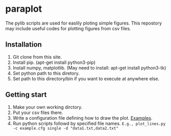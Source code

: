# paraplot
The pylib scripts are used for easlily ploting simple figures. 
This repostory may include useful codes for plotting figures from csv files.

## Installation
  1. Git clone from this site.
  2. Install pip. (apt-get install python3-pip)
  3. Install numpy, matplotlib. (May need to install: apt-get install python3-tk)
  4. Set python path to this diretory.
  5. Set path to this directory/bin if you want to execute at anywhere else.

## Getting start
  1. Make your own working dirctory.
  2. Put your csv files there.
  3. Write a configuration file defining how to draw the plot. [Examples](https://github.com/hongdal/pylib/blob/master/tutorial.md).
  4. Run python scripts followd by specified file names. 
``` E.g., plot_lines.py -c example.cfg single -d "data1.txt,data2.txt" ```
  
  
  
